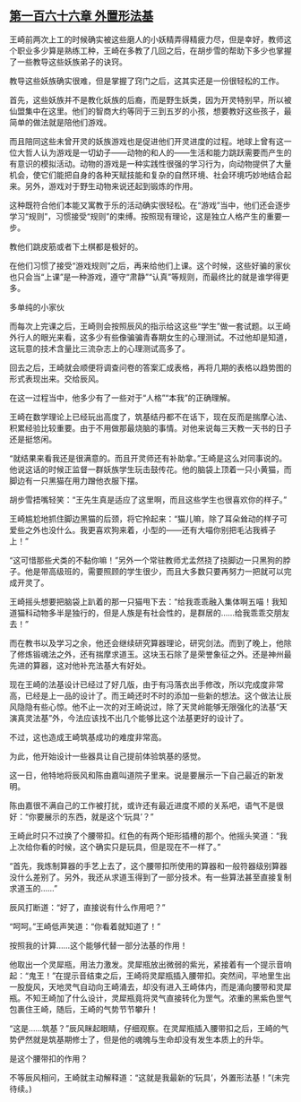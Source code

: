 ## [第一百六十六章 外置形法基](https://www.xxbiquge.com/11_11207/8920536.html)


  王崎前两次上工的时候确实被这些磨人的小妖精弄得精疲力尽，但是幸好，教师这个职业多少算是熟练工种，王崎在多教了几回之后，在胡步雪的帮助下多少也掌握了一些教导这些妖族弟子的诀窍。

  教导这些妖族确实很难，但是掌握了窍门之后，这其实还是一份很轻松的工作。

  首先，这些妖族并不是教化妖族的后裔，而是野生妖类，因为开灵特别早，所以被仙盟集中在这里。他们的智商大约等同于三到五岁的小孩，想要教好这些孩子，最简单的做法就是陪他们游戏。

  而且陪同这些未曾开灵的妖族游戏也是促进他们开灵进度的过程。地球上曾有这一位大哲人认为游戏是一切幼子——动物的和人的——生活和能力跳跃需要而产生的有意识的模拟活动。动物的游戏是一种实践性很强的学习行为，向动物提供了大量机会，使它们能把自身的各种天赋技能和复杂的自然环境、社会环境巧妙地结合起来。另外，游戏对于野生动物来说还起到锻炼的作用。

  这种既符合他们本能又寓教于乐的活动确实很轻松。在“游戏”当中，他们还会逐步学习“规则”，习惯接受“规则”的束缚。按照现有理论，这是独立人格产生的重要一步。

  教他们跳皮筋或者下土棋都是极好的。

  在他们习惯了接受“游戏规则”之后，再来给他们上课。这个时候，这些好骗的家伙也只会当“上课”是一种游戏，遵守“肃静”“认真”等规则，而最终比的就是谁学得更多。

  多单纯的小家伙

  而每次上完课之后，王崎则会按照辰风的指示给这这些“学生”做一套试题。以王崎外行人的眼光来看，这多少有些像骗骗青春期女生的心理测试。不过他却是知道，这玩意的技术含量比三流杂志上的心理测试高多了。

  回去之后，王崎就会顺便将调查问卷的答案汇成表格，再将几期的表格以趋势图的形式表现出来。交给辰风。

  在这一过程当中，他多少有了一些对于“人格”“本我”的正确理解。

  王崎在数学理论上已经玩出高度了，筑基结丹都不在话下，现在反而是揣摩心法、积累经验比较重要。由于不用做那最烧脑的事情。对他来说每三天教一天书的日子还是挺悠闲。

  “就结果来看我还是很满意的。而且开灵师还有补助拿。”王崎是这么对同事说的。他说这话的时候正监督一群妖族学生玩击鼓传花。他的脑袋上顶着一只小黄猫，而脚边有一只黑猫在用力蹭他衣服下摆。

  胡步雪捂嘴轻笑：“王先生真是适应了这里啊，而且这些学生也很喜欢你的样子。”

  王崎尴尬地抓住脚边黑猫的后颈，将它拎起来：“猫儿嘛，除了耳朵耸动的样子可爱些之外也没什么。我更喜欢狗来着，小型的——还有大喵你别把毛沾我裤子上！”

  “这可惜那些犬类的不黏你嘛！”另外一个常驻教师尤孟然挠了挠脚边一只黑狗的脖子。他是带高级班的，需要照顾的学生很少，而且大多数只要再努力一把就可以完成开灵了。

  王崎摇头想要把脑袋上趴着的那一只猫甩下去：“给我乖乖融入集体啊五喵！我知道猫科动物多半是独行的，但是人族是有社会性的，是群居的……给我乖乖交朋友去！”

  而在教书以及学习之余，他还会继续研究算器理论，研究剑法。而到了晚上，他除了修炼锻魂法之外，还有揣摩求道玉。这块玉石除了是荣誉象征之外。还是神州最先进的算器，这对他补充法基大有好处。

  现在王崎的法基设计已经过了好几版，由于有冯落衣出手修改，所以完成度非常高，已经是上一品的设计了。而王崎还时不时的添加一些新的想法。这个做法让辰风隐隐有些心惊。他不止一次的对王崎说过，除了天灵岭能够无限强化的法基“天演真灵法基”外，今法应该找不出几个能够比这个法基更好的设计了。

  不过，这也造成王崎筑基成功的难度非常高。

  为此，他开始设计一些器具让自己提前体验筑基的感觉。

  这一日，他特地将辰风和陈由嘉叫道院子里来。说是要展示一下自己最近的新发明。

  陈由嘉很不满自己的工作被打扰，或许还有最近进度不顺的关系吧，语气不是很好：“你要展示的东西，就是这个‘玩具’？”

  王崎此时只不过换了个腰带扣。红色的有两个矩形插槽的那个。他摇头笑道：“我上次给你看的时候，这个确实只是玩具，但是现在不一样了。”

  “首先，我炼制算器的手艺上去了，这个腰带扣所使用的算器和一般符器级别算器没什么差别了。另外，我还从求道玉得到了一部分技术。有一些算法甚至直接复制求道玉的……”

  辰风打断道：“好了，直接说有什么作用吧？”

  “呵呵。”王崎低声笑道：“你看着就知道了！”

  按照我的计算……这个能够代替一部分法基的作用！

  他取出一个灵犀瓶，用法力激发。灵犀瓶放出微弱的紫光，紧接着有一个提示音响起：“鬼王！”在提示音结束之后，王崎将灵犀瓶插入腰带扣。突然间，平地里生出一股旋风，天地灵气自动向王崎涌去，却没有进入王崎体内，而是涌向腰带和灵犀瓶。不知王崎加了什么设计，灵犀瓶竟将灵气直接转化为罡气。浓重的黑紫色罡气包裹住王崎，随后，王崎的气势节节攀升！

  “这是……筑基？”辰风眯起眼睛，仔细观察。在灵犀瓶插入腰带扣之后，王崎的气势俨然就是筑基期修士了，但是他的魂魄与生命却没有发生本质上的升华。

  是这个腰带扣的作用？

  不等辰风相问，王崎就主动解释道：“这就是我最新的‘玩具’，外置形法基！”(未完待续。)
